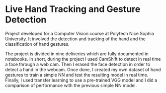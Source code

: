 # Live Hand Tracking and Gesture Detection
Project developed for a Computer Vision course at Polytech Nice Sophia University. It involved the detection and tracking of the hand and the classification of hand gestures. 

The project is divided in nine deliveries which are fully documented in notebooks. In short, during the project I used CamShift to detect in real time a face through a web cam. Then I erased the face detection in order to detect a hand in the webcam. Once done, I created my own dataset of hand gestures to train a simple NN and test the resulting model in real time. Finally, I used transfer learning to use a pre-trained VGG model and I did a comparison of performance with the previous simple NN model.
